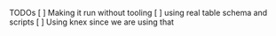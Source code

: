 TODOs
[ ] Making it run without tooling
[ ] using real table schema and scripts
[ ] Using knex since we are using that
